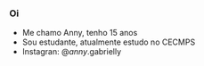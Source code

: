 ### Oi

- Me chamo Anny, tenho 15 anos
- Sou estudante, atualmente estudo no CECMPS
- Instagran: @_anny_.gabrielly


<!--
**florzinhaanny/florzinhaanny** is a ✨ _special_ ✨ repository because its `README.md` (this file) appears on your GitHub profile.

Here are some ideas to get you started:

- 🔭 I’m currently working on ...
- 🌱 I’m currently learning ...
- 👯 I’m looking to collaborate on ...
- 🤔 I’m looking for help with ...
- 💬 Ask me about ...
- 📫 How to reach me: ...
- 😄 Pronouns: ...
- ⚡ Fun fact: ...
-->
